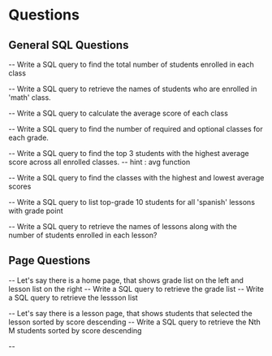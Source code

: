 # Questions


## General SQL Questions

-- Write a SQL query to find the total number of students enrolled in each class

-- Write a SQL query to retrieve the names of students who are enrolled in 'math' class.

-- Write a SQL query to calculate the average score of each class

-- Write a SQL query to find the number of required and optional classes for each grade.

-- Write a SQL query to find the top 3 students with the highest average score across all enrolled classes.
-- hint : avg function

-- Write a SQL query to find the classes with the highest and lowest average scores

-- Write a SQL query to list top-grade 10 students for all 'spanish' lessons with grade point

-- Write a SQL query to retrieve the names of lessons along with the number of students enrolled in each lesson?

## Page Questions

-- Let's say there is a home page, that shows grade list on the left and lesson list on the right
-- Write a SQL query to retrieve the grade list
-- Write a SQL query to retrieve the lessson list

-- Let's say there is a lesson page, that shows students that selected the lesson sorted by score descending
-- Write a SQL query to retrieve the Nth M students sorted by score descending

-- 